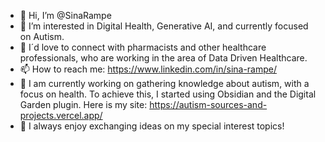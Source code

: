 - 👋 Hi, I’m @SinaRampe
- 👀 I’m interested in Digital Health, Generative AI, and currently focused on Autism.
- 🤗 I´d love to connect with pharmacists and other healthcare professionals, who are working in the area of Data Driven Healthcare.
- 📫 How to reach me: https://www.linkedin.com/in/sina-rampe/
- 🌱 I am currently working on gathering knowledge about autism, with a focus on health. To achieve this, I started using Obsidian and the Digital Garden plugin. Here is my site: https://autism-sources-and-projects.vercel.app/
- 💬 I always enjoy exchanging ideas on my special interest topics!


<!---
SinaRampe/SinaRampe is a ✨ special ✨ repository because its `README.md` (this file) appears on your GitHub profile.
You can click the Preview link to take a look at your changes.
--->
